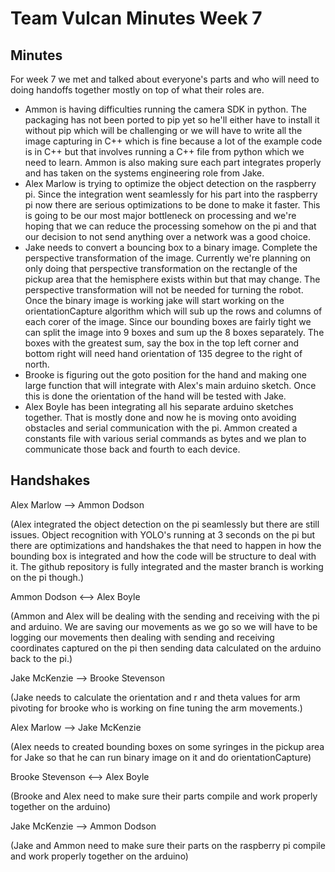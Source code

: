 # Team Vulcan Minutes Week 7

## Minutes

For week 7 we met and talked about everyone's parts and who will need to doing 
handoffs together mostly on top of what their roles are. 

* Ammon is having difficulties running the camera SDK in python. The packaging has not 
been ported to pip yet so he'll either have to install it without pip which will be challenging 
or we will have to write all the image capturing in C++ which is fine because a lot of the example code 
is in C++ but that involves running a C++ file from python which we need to learn. Ammon is also 
making sure each part integrates properly and has taken on the systems engineering role from Jake.
* Alex Marlow is trying to optimize the object detection on the raspberry pi. Since the integration went seamlessly 
for his part into the raspberry pi now there are serious optimizations to be done to make it faster. This is going to 
be our most major bottleneck on processing and we're hoping that we can reduce the processing somehow on the pi and that 
our decision to not send anything over a network was a good choice.
* Jake needs to convert a bouncing box to a binary image. Complete the perspective transformation of the image. Currently we're 
planning on only doing that perspective transformation on the rectangle of the pickup area that the hemisphere exists within but 
that may change. The perspective transformation will not be needed for turning the robot. Once the binary image is working jake will 
start working on the orientationCapture algorithm which will sub up the rows and columns of each corer of the image. Since our bounding boxes 
are fairly tight we can split the image into 9 boxes and sum up the 8 boxes separately. The boxes with the greatest sum, say the box in the top 
left corner and bottom right will need hand orientation of 135 degree to the right of north.
* Brooke is figuring out the goto position for the hand and making one large function that will integrate with Alex's main arduino sketch.
Once this is done the orientation of the hand will be tested with Jake.
* Alex Boyle has been integrating all his separate arduino sketches together. That is mostly done and now he is moving onto avoiding obstacles and 
serial communication with the pi. Ammon created a constants file with various serial commands as bytes and we plan to communicate those back and fourth 
to each device. 

## Handshakes 
Alex Marlow -->  Ammon Dodson

(Alex integrated the object detection on the pi seamlessly but there are still 
issues. Object recognition with YOLO's running at 3 seconds on the pi but there are optimizations and handshakes the 
that need to happen in how the bounding box is integrated and how the code will be structure to 
deal with it. The github repository is fully integrated and the master branch is working on the pi though.)

Ammon Dodson <--> Alex Boyle

(Ammon and Alex will be dealing with the sending and receiving with the pi and arduino. We are saving our movements as 
we go so we will have to be logging our movements then dealing with sending and receiving coordinates captured on the pi 
then sending data calculated on the arduino back to the pi.)

Jake McKenzie --> Brooke Stevenson

(Jake needs to calculate the orientation and r and theta values for arm pivoting for brooke who is working on fine tuning 
the arm movements.)

Alex Marlow --> Jake McKenzie

(Alex needs to created bounding boxes on some syringes in the pickup area for Jake so that he can run binary image on it and do orientationCapture)

Brooke Stevenson <--> Alex Boyle

(Brooke and Alex need to make sure their parts compile and work properly together on the arduino)

Jake McKenzie --> Ammon Dodson

(Jake and Ammon need to make sure their parts on the raspberry pi compile and work properly together on the arduino)